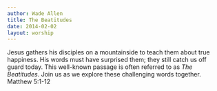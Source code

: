 ```yaml
---
author: Wade Allen
title: The Beatitudes
date: 2014-02-02
layout: worship
---
```


Jesus gathers his disciples on a mountainside to teach them about true happiness. His words must have surprised them; they still catch us off guard today. This well-known passage is often referred to as *The Beatitudes*. Join us as we explore these challenging words together. Matthew 5:1-12
